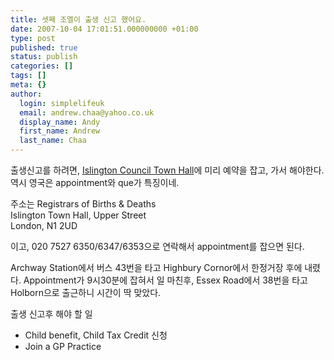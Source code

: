 ```yaml
---
title: 셋째 조엘이 출생 신고 했어요.
date: 2007-10-04 17:01:51.000000000 +01:00
type: post
published: true
status: publish
categories: []
tags: []
meta: {}
author:
  login: simplelifeuk
  email: andrew.chaa@yahoo.co.uk
  display_name: Andy
  first_name: Andrew
  last_name: Chaa
---
```

<p>출생신고를 하려면, <a href="http://www.islington.gov.uk/contact/visitingoffices/townhall.asp">Islington Council Town Hall</a>에 미리 예약을 잡고, 가서 해야한다. 역시 영국은 appointment와 que가 특징이네.</p>
<p>주소는 Registrars of Births &amp; Deaths<br />
Islington Town Hall, Upper Street<br />
London, N1 2UD</p>
<p>이고, 020 7527 6350/6347/6353으로 연락해서 appointment를 잡으면 된다.</p>
<p>Archway Station에서 버스 43번을 타고 Highbury Cornor에서 한정거장 후에 내렸다. Appointment가 9시30분에 잡혀서 일 마친후, Essex Road에서 38번을 타고 Holborn으로 출근하니 시간이 딱 맞았다.</p>
<p>출생 신고후 해야 할 일</p>
<ul>
<li>Child benefit, Child Tax Credit 신청</li>
<li>Join a GP Practice</li>
</ul>
